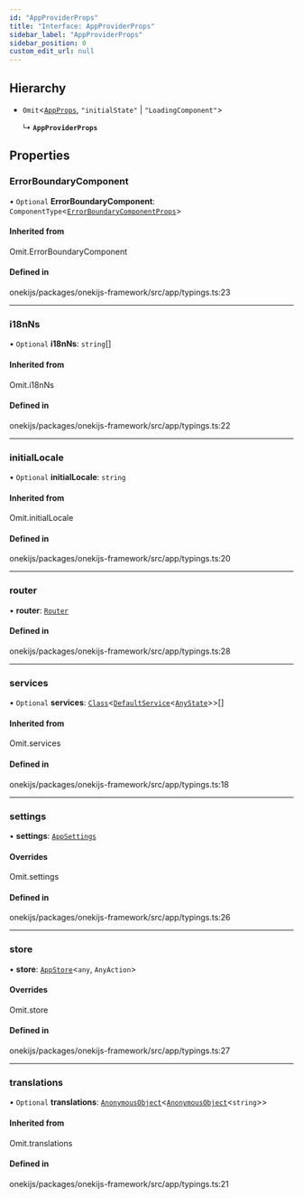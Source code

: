 ```yaml
---
id: "AppProviderProps"
title: "Interface: AppProviderProps"
sidebar_label: "AppProviderProps"
sidebar_position: 0
custom_edit_url: null
---
```


## Hierarchy

- `Omit`<[`AppProps`](AppProps.md), ``"initialState"`` \| ``"LoadingComponent"``\>

  ↳ **`AppProviderProps`**

## Properties

### ErrorBoundaryComponent

• `Optional` **ErrorBoundaryComponent**: `ComponentType`<[`ErrorBoundaryComponentProps`](../types/ErrorBoundaryComponentProps.md)\>

#### Inherited from

Omit.ErrorBoundaryComponent

#### Defined in

onekijs/packages/onekijs-framework/src/app/typings.ts:23

___

### i18nNs

• `Optional` **i18nNs**: `string`[]

#### Inherited from

Omit.i18nNs

#### Defined in

onekijs/packages/onekijs-framework/src/app/typings.ts:22

___

### initialLocale

• `Optional` **initialLocale**: `string`

#### Inherited from

Omit.initialLocale

#### Defined in

onekijs/packages/onekijs-framework/src/app/typings.ts:20

___

### router

• **router**: [`Router`](Router.md)

#### Defined in

onekijs/packages/onekijs-framework/src/app/typings.ts:28

___

### services

• `Optional` **services**: [`Class`](../types/Class.md)<[`DefaultService`](../classes/DefaultService.md)<[`AnyState`](AnyState.md)\>\>[]

#### Inherited from

Omit.services

#### Defined in

onekijs/packages/onekijs-framework/src/app/typings.ts:18

___

### settings

• **settings**: [`AppSettings`](AppSettings.md)

#### Overrides

Omit.settings

#### Defined in

onekijs/packages/onekijs-framework/src/app/typings.ts:26

___

### store

• **store**: [`AppStore`](AppStore.md)<`any`, `AnyAction`\>

#### Overrides

Omit.store

#### Defined in

onekijs/packages/onekijs-framework/src/app/typings.ts:27

___

### translations

• `Optional` **translations**: [`AnonymousObject`](AnonymousObject.md)<[`AnonymousObject`](AnonymousObject.md)<`string`\>\>

#### Inherited from

Omit.translations

#### Defined in

onekijs/packages/onekijs-framework/src/app/typings.ts:21
